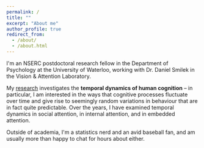 ```yaml
---
permalink: /
title: ""
excerpt: "About me"
author_profile: true
redirect_from: 
  - /about/
  - /about.html
---
```


I'm an NSERC postdoctoral research fellow in the Department of Psychology at the University of Waterloo, working with Dr. Daniel Smilek in the Vision & Attention Laboratory.

My [research](/research/) investigates the **temporal dynamics of human cognition** – in particular, I am interested in the ways that cognitive processes fluctuate over time and give rise to seemingly random variations in behaviour that are in fact quite predictable. Over the years, I have examined temporal dynamics in social attention, in internal attention, and in embedded attention.

Outside of academia, I'm a statistics nerd and an avid baseball fan, and am usually more than happy to chat for hours about either.

